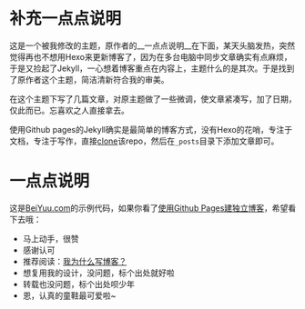 # 补充一点点说明
这是一个被我修改的主题，原作者的__一点点说明__在下面，某天头脑发热，突然觉得再也不想用Hexo来更新博客了，因为在多台电脑中同步文章确实有点麻烦，于是又捡起了Jekyll，一心想着博客重点在内容上，主题什么的是其次。于是找到了原作者这个主题，简洁清新符合我的审美。

在这个主题下写了几篇文章，对原主题做了一些微调，使文章紧凑写，加了日期，仅此而已。忘喜欢之人直接拿去。

使用Github pages的Jekyll确实是最简单的博客方式，没有Hexo的花哨，专注于文档，专注于写作，直接[clone](https://github.com/pengloo53/pengloo53.github.io)该repo，然后在`_posts`目录下添加文章即可。



# 一点点说明

这是[BeiYuu.com](http://beiyuu.com)的示例代码，如果你看了[使用Github Pages建独立博客](http://beiyuu.com/github-pages)，希望看下去哦：

* 马上动手，很赞
* 感谢认可
* 推荐阅读：[我为什么写博客？](http://beiyuu.com/why-blog)
* 想复用我的设计，没问题，标个出处就好啦
* 转载也没问题，标个出处呗少年
* 恩，认真的童鞋最可爱啦~
